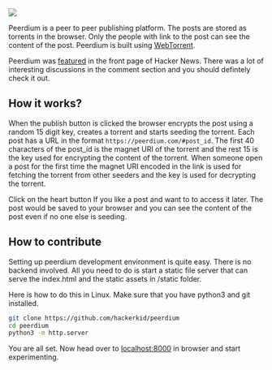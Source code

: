 <img src="static/images/peerdium_with_name.png">

Peerdium is a peer to peer publishing platform. The posts are stored as torrents
in the browser. Only the people with link to the post can see the content of the post. Peerdium is built using [WebTorrent](https://github.com/webtorrent/webtorrent).


Peerdium was [featured](https://news.ycombinator.com/item?id=17060272) in the front page of Hacker News. There was a lot of interesting discussions in the comment section and you should defintely check it out.


## How it works?

When the publish button is clicked the browser encrypts the post using a random 15 digit key, creates a torrent and starts seeding the torrent.  Each post has a URL in the format `https://peerdium.com/#post_id`. The first 40 characters of the post_id is the magnet URI of the torrent and the rest 15 is the key used for encrypting the content of the torrent. When someone open a post for the first time the magnet URI encoded in the link is used for fetching the torrent from other seeders and the key is used for decrypting the torrent.

Click on the heart button If you like a post and want to to access it later. The post would be saved to your browser and you can see the content of the post even if no one else is seeding.

## How to contribute
Setting up peerdium development environment is quite easy. There is no backend involved. All you need to do is start a static file server that can serve the index.html and the static assets in /static folder.

Here is how to do this in Linux. Make sure that you have python3 and git installed.

```bash
git clone https://github.com/hackerkid/peerdium
cd peerdium
python3 -m http.server
```

You are all set. Now head over to [localhost:8000](http://localhost:8000) in browser and start experimenting.
